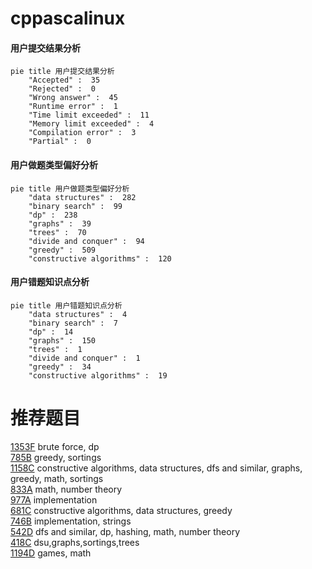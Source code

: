 # cppascalinux

<!-- tabs:start -->



#### **用户提交结果分析**

```mermaid
pie title 用户提交结果分析
    "Accepted" :  35
    "Rejected" :  0
    "Wrong answer" :  45
    "Runtime error" :  1
    "Time limit exceeded" :  11
    "Memory limit exceeded" :  4
    "Compilation error" :  3
    "Partial" :  0
```

#### **用户做题类型偏好分析**

```mermaid
pie title 用户做题类型偏好分析
    "data structures" :  282
    "binary search" :  99
    "dp" :  238
    "graphs" :  39
    "trees" :  70
    "divide and conquer" :  94
    "greedy" :  509
    "constructive algorithms" :  120
```
#### **用户错题知识点分析**

```mermaid
pie title 用户错题知识点分析
    "data structures" :  4
    "binary search" :  7
    "dp" :  14
    "graphs" :  150
    "trees" :  1
    "divide and conquer" :  1
    "greedy" :  34
    "constructive algorithms" :  19
```



<!-- tabs:end -->
# 推荐题目
[1353F](https://codeforces.com/contest/1353/problem/F)		brute force,
                        dp		  
[785B](https://codeforces.com/contest/785/problem/B)		greedy,
                        sortings		  
[1158C](https://codeforces.com/contest/1158/problem/C)		constructive algorithms,
                        data structures,
                        dfs and similar,
                        graphs,
                        greedy,
                        math,
                        sortings		  
[833A](https://codeforces.com/contest/833/problem/A)		math,
                        number theory		  
[977A](https://codeforces.com/contest/977/problem/A)		implementation		  
[681C](https://codeforces.com/contest/681/problem/C)		constructive algorithms,
                        data structures,
                        greedy		  
[746B](https://codeforces.com/contest/746/problem/B)		implementation,
                        strings		  
[542D](https://codeforces.com/contest/542/problem/D)		dfs and similar,
                        dp,
                        hashing,
                        math,
                        number theory		  
[418C](https://codeforces.com/contest/418/problem/C)		dsu,graphs,sortings,trees		  
[1194D](https://codeforces.com/contest/1194/problem/D)		games,
                        math		  
